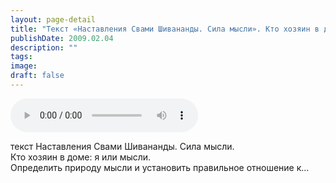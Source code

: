 ```yaml
---
layout: page-detail
title: "Текст «Наставления Свами Шивананды. Сила мысли». Кто хозяин в доме"
publishDate: 2009.02.04
description: ""
tags:
image:
draft: false
---
```


<audio title="2009.02.04 - Текст «Наставления Свами Шивананды. Сила мысли». Кто хозяин в доме.mp3" src="/upload/iblock/049/049a19319c53fbb32a7e884ce1537e12.mp3" controls=""></audio>

 текст Наставления Свами Шивананды. Сила мысли.<br> Кто хозяин в доме: я или мысли.<br> Определить природу мысли и установить правильное отношение к… 

  
